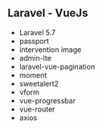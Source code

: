 
## Laravel - VueJs

- Laravel 5.7
- passport
- intervention image
- admin-lte
- laravel-vue-pagination
- moment
- sweetalert2
- vform
- vue-progressbar
- vue-router
- axios
